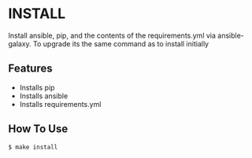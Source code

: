 # INSTALL

Install ansible, pip, and the contents of the requirements.yml via ansible-galaxy. To upgrade its the same command as to install initially

## Features

* Installs pip
* Installs ansible
* Installs requirements.yml

## How To Use

```bash
$ make install
```

